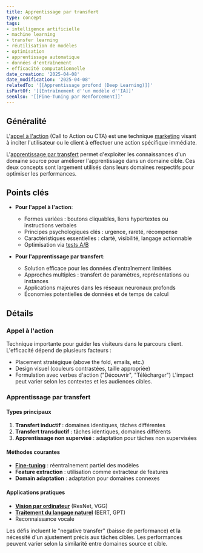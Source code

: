 ```yaml
---
title: Apprentissage par transfert
type: concept
tags:
- intelligence artificielle
- machine learning
- transfer learning
- réutilisation de modèles
- optimisation
- apprentissage automatique
- données d'entraînement
- efficacité computationnelle
date_creation: '2025-04-08'
date_modification: '2025-04-08'
relatedTo: '[[Apprentissage profond (Deep Learning)]]'
isPartOf: '[[Entraînement d''un modèle d''IA]]'
seeAlso: '[[Fine-Tuning par Renforcement]]'
---
```

## Généralité

L'[appel à l'action](https://fr.wikipedia.org/wiki/Call_to_action) (Call to Action ou CTA) est une technique [marketing](https://fr.wikipedia.org/wiki/Marketing) visant à inciter l'utilisateur ou le client à effectuer une action spécifique immédiate. 

L'[apprentissage par transfert](https://fr.wikipedia.org/wiki/Apprentissage_par_transfert) permet d'exploiter les connaissances d'un domaine source pour améliorer l'apprentissage dans un domaine cible. Ces deux concepts sont largement utilisés dans leurs domaines respectifs pour optimiser les performances.

## Points clés

- **Pour l'appel à l'action**:
  - Formes variées : boutons cliquables, liens hypertextes ou instructions verbales
  - Principes psychologiques clés : urgence, rareté, récompense
  - Caractéristiques essentielles : clarté, visibilité, langage actionnable
  - Optimisation via [tests A/B](https://fr.wikipedia.org/wiki/Test_A/B)

- **Pour l'apprentissage par transfert**:
  - Solution efficace pour les données d'entraînement limitées
  - Approches multiples : transfert de paramètres, représentations ou instances
  - Applications majeures dans les réseaux neuronaux profonds
  - Économies potentielles de données et de temps de calcul

## Détails

### Appel à l'action
Technique importante pour guider les visiteurs dans le parcours client. L'efficacité dépend de plusieurs facteurs :
- Placement stratégique (above the fold, emails, etc.)
- Design visuel (couleurs contrastées, taille appropriée)
- Formulation avec verbes d'action ("Découvrir", "Télécharger")
L'impact peut varier selon les contextes et les audiences cibles.

### Apprentissage par transfert
#### Types principaux
1. **Transfert inductif** : domaines identiques, tâches différentes
2. **Transfert transductif** : tâches identiques, domaines différents
3. **Apprentissage non supervisé** : adaptation pour tâches non supervisées

#### Méthodes courantes
- **[Fine-tuning](https://fr.wikipedia.org/wiki/Fine-tuning)** : réentraînement partiel des modèles
- **Feature extraction** : utilisation comme extracteur de features
- **Domain adaptation** : adaptation pour domaines connexes

#### Applications pratiques
- **[Vision par ordinateur](https://fr.wikipedia.org/wiki/Vision_par_ordinateur)** (ResNet, VGG)
- **[Traitement du langage naturel](https://fr.wikipedia.org/wiki/Traitement_automatique_du_langage_naturel)** (BERT, GPT)
- Reconnaissance vocale

Les défis incluent le "negative transfer" (baisse de performance) et la nécessité d'un ajustement précis aux tâches cibles. Les performances peuvent varier selon la similarité entre domaines source et cible.
